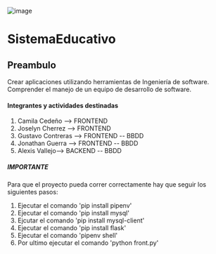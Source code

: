 ![image](https://user-images.githubusercontent.com/49161487/215668979-e95fd47f-5430-449a-9c9b-adfbb3fa8940.png)

# SistemaEducativo
## Preambulo
Crear aplicaciones utilizando herramientas de Ingeniería de software. Comprender el manejo de un equipo de desarrollo de software.
#### Integrantes y actividades destinadas
1. Camila Cedeño --> FRONTEND
2. Joselyn Cherrez --> FRONTEND
3. Gustavo Contreras --> FRONTEND -- BBDD
4. Jonathan Guerra --> FRONTEND -- BBDD
5. Alexis Vallejo--> BACKEND -- BBDD
##### IMPORTANTE
Para que el proyecto pueda correr correctamente hay que seguir los siguientes pasos:
1. Ejecutar el comando 'pip install pipenv'
2. Ejecutar el comando 'pip install mysql'
3. Ejcutar el comando 'pip install mysql-client' 
4. Ejecutar el comando 'pip install flask'
5. Ejecutar el comando 'pipenv shell'
6. Por ultimo ejecutar el comando 'python front.py'

